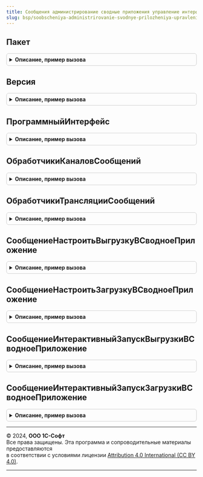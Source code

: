 ```yaml
---
title: Сообщения администрирование сводные приложения управление интерфейс
slug: bsp/soobscheniya-administrirovanie-svodnye-prilozheniya-upravlenie-interfeys
---
```



## Пакет
<details style="margin: 1em 0; padding: 0.5em; border: 1px solid #ccc; border-radius: 6px;">

<summary style="font-weight: bold; cursor: pointer;">Описание, пример вызова</summary>

```bsl

// Возвращает пространство имен текущей (используемой вызывающим кодом) версии интерфейса сообщений.
// @skip-warning ПустойМетод - особенность реализации.
//
// Возвращаемое значение:
//  Строка - наименование пакета.
//
Функция Пакет() Экспорт
```

Пример вызова
```bsl
Результат = СообщенияАдминистрированиеСводныеПриложенияУправлениеИнтерфейс.Пакет() 
```
</details>

## Версия
<details style="margin: 1em 0; padding: 0.5em; border: 1px solid #ccc; border-radius: 6px;">

<summary style="font-weight: bold; cursor: pointer;">Описание, пример вызова</summary>

```bsl

// Возвращает текущую (используемую вызывающим кодом) версию интерфейса сообщений.
// @skip-warning ПустойМетод - особенность реализации.
//
// Возвращаемое значение:
//  Строка - версия пакета.
//
Функция Версия() Экспорт
```

Пример вызова
```bsl
Результат = СообщенияАдминистрированиеСводныеПриложенияУправлениеИнтерфейс.Версия() 
```
</details>

## ПрограммныйИнтерфейс
<details style="margin: 1em 0; padding: 0.5em; border: 1px solid #ccc; border-radius: 6px;">

<summary style="font-weight: bold; cursor: pointer;">Описание, пример вызова</summary>

```bsl

// Возвращает название программного интерфейса сообщений.
// @skip-warning ПустойМетод - особенность реализации.
//
// Возвращаемое значение:
//  Строка - идентификатор программного интерфейса.
//
Функция ПрограммныйИнтерфейс() Экспорт
```

Пример вызова
```bsl
Результат = СообщенияАдминистрированиеСводныеПриложенияУправлениеИнтерфейс.ПрограммныйИнтерфейс() 
```
</details>

## ОбработчикиКаналовСообщений
<details style="margin: 1em 0; padding: 0.5em; border: 1px solid #ccc; border-radius: 6px;">

<summary style="font-weight: bold; cursor: pointer;">Описание, пример вызова</summary>

```bsl

// Выполняет регистрацию обработчиков сообщений в качестве обработчиков каналов обмена сообщениями.
// @skip-warning ПустойМетод - особенность реализации.
//
// Параметры:
//  МассивОбработчиков - Массив - массив обработчиков.
//
Процедура ОбработчикиКаналовСообщений(Знач МассивОбработчиков) Экспорт
```

Пример вызова
```bsl
СообщенияАдминистрированиеСводныеПриложенияУправлениеИнтерфейс.ОбработчикиКаналовСообщений(МассивОбработчиков) 
```
</details>

## ОбработчикиТрансляцииСообщений
<details style="margin: 1em 0; padding: 0.5em; border: 1px solid #ccc; border-radius: 6px;">

<summary style="font-weight: bold; cursor: pointer;">Описание, пример вызова</summary>

```bsl

// Выполняет регистрацию обработчиков трансляции сообщений.
// @skip-warning ПустойМетод - особенность реализации.
//
// Параметры:
//  МассивОбработчиков - Массив - массив обработчиков.
//
Процедура ОбработчикиТрансляцииСообщений(Знач МассивОбработчиков) Экспорт
```

Пример вызова
```bsl
СообщенияАдминистрированиеСводныеПриложенияУправлениеИнтерфейс.ОбработчикиТрансляцииСообщений(МассивОбработчиков) 
```
</details>

## СообщениеНастроитьВыгрузкуВСводноеПриложение
<details style="margin: 1em 0; padding: 0.5em; border: 1px solid #ccc; border-radius: 6px;">

<summary style="font-weight: bold; cursor: pointer;">Описание, пример вызова</summary>

```bsl

// Возвращает тип сообщения {HTTP://www.1c.ru/SaaS/ExchangeAdministration/Manage/a.b.c.d}SetCorrSynopticExchange
// @skip-warning ПустойМетод - особенность реализации.
//
// Параметры:
//  ИспользуемыйПакет - Строка - пространство имен версии интерфейса сообщений, для которой
//    получается тип сообщения.
//
// Возвращаемое значение:
//  ТипЗначенияXDTO
//
Функция СообщениеНастроитьВыгрузкуВСводноеПриложение(Знач ИспользуемыйПакет = Неопределено) Экспорт
```

Пример вызова
```bsl
Результат = СообщенияАдминистрированиеСводныеПриложенияУправлениеИнтерфейс.СообщениеНастроитьВыгрузкуВСводноеПриложение(ИспользуемыйПакет);
```
</details>

## СообщениеНастроитьЗагрузкуВСводноеПриложение
<details style="margin: 1em 0; padding: 0.5em; border: 1px solid #ccc; border-radius: 6px;">

<summary style="font-weight: bold; cursor: pointer;">Описание, пример вызова</summary>

```bsl

// Возвращает тип сообщения {HTTP://www.1c.ru/SaaS/ExchangeAdministration/Manage/a.b.c.d}SetSynopticExchange
// @skip-warning ПустойМетод - особенность реализации.
//
// Параметры:
//  ИспользуемыйПакет - Строка - пространство имен версии интерфейса сообщений, для которой
//    получается тип сообщения.
//
// Возвращаемое значение:
//  ТипЗначенияXDTO
//
Функция СообщениеНастроитьЗагрузкуВСводноеПриложение(Знач ИспользуемыйПакет = Неопределено) Экспорт
```

Пример вызова
```bsl
Результат = СообщенияАдминистрированиеСводныеПриложенияУправлениеИнтерфейс.СообщениеНастроитьЗагрузкуВСводноеПриложение(ИспользуемыйПакет);
```
</details>

## СообщениеИнтерактивныйЗапускВыгрузкиВСводноеПриложение
<details style="margin: 1em 0; padding: 0.5em; border: 1px solid #ccc; border-radius: 6px;">

<summary style="font-weight: bold; cursor: pointer;">Описание, пример вызова</summary>

```bsl

// Возвращает тип сообщения {HTTP://www.1c.ru/SaaS/ExchangeAdministration/Manage/a.b.c.d}PushSynopticExchangeStep1
// @skip-warning ПустойМетод - особенность реализации.
//
// Параметры:
//  ИспользуемыйПакет - Строка - пространство имен версии интерфейса сообщений, для которой
//    получается тип сообщения.
//
// Возвращаемое значение:
//  ТипЗначенияXDTO
//
Функция СообщениеИнтерактивныйЗапускВыгрузкиВСводноеПриложение(Знач ИспользуемыйПакет = Неопределено) Экспорт
```

Пример вызова
```bsl
Результат = СообщенияАдминистрированиеСводныеПриложенияУправлениеИнтерфейс.СообщениеИнтерактивныйЗапускВыгрузкиВСводноеПриложение(ИспользуемыйПакет);
```
</details>

## СообщениеИнтерактивныйЗапускЗагрузкиВСводноеПриложение
<details style="margin: 1em 0; padding: 0.5em; border: 1px solid #ccc; border-radius: 6px;">

<summary style="font-weight: bold; cursor: pointer;">Описание, пример вызова</summary>

```bsl

// Возвращает тип сообщения {HTTP://www.1c.ru/SaaS/ExchangeAdministration/Manage/a.b.c.d}PushSynopticExchangeStep2
// @skip-warning ПустойМетод - особенность реализации.
//
// Параметры:
//  ИспользуемыйПакет - Строка - пространство имен версии интерфейса сообщений, для которой
//    получается тип сообщения.
//
// Возвращаемое значение:
//  ТипЗначенияXDTO
//
Функция СообщениеИнтерактивныйЗапускЗагрузкиВСводноеПриложение(Знач ИспользуемыйПакет = Неопределено) Экспорт
```

Пример вызова
```bsl
Результат = СообщенияАдминистрированиеСводныеПриложенияУправлениеИнтерфейс.СообщениеИнтерактивныйЗапускЗагрузкиВСводноеПриложение(ИспользуемыйПакет);
```
</details>

---

© 2024, **ООО 1С-Софт**  
Все права защищены. Эта программа и сопроводительные материалы предоставляются  
в соответствии с условиями лицензии [Attribution 4.0 International (CC BY 4.0)](https://creativecommons.org/licenses/by/4.0/legalcode).

---
